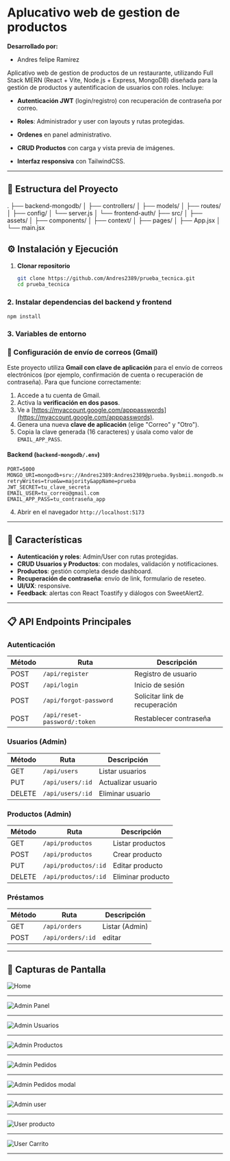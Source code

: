 # Aplucativo web de gestion de productos

**Desarrollado por:**
- Andres felipe Ramirez



Aplicativo web de gestion de productos de un restaurante, utilizando Full Stack MERN (React + Vite, Node.js + Express, MongoDB) diseñada para la gestión de productos y autentificacion de usuarios con roles. Incluye:

- **Autenticación JWT** (login/registro) con recuperación de contraseña por correo.
- **Roles**: Administrador y user con layouts y rutas protegidas.
- **Ordenes** en panel administrativo.
- **CRUD Productos** con carga y vista previa de imágenes.

- **Interfaz responsiva** con TailwindCSS.

---

## 📂 Estructura del Proyecto

.
├── backend-mongodb/
│   ├── controllers/
│   ├── models/
│   ├── routes/
│   ├── config/
│   └── server.js
│
└── frontend-auth/
    ├── src/
    │   ├── assets/
    │   ├── components/
    │   ├── context/
    │   ├── pages/
    │   ├── App.jsx
    │   └── main.jsx


## ⚙️ Instalación y Ejecución

1. **Clonar repositorio**
   ```bash
   git clone https://github.com/Andres2389/prueba_tecnica.git
   cd prueba_tecnica
   ```

### 2. Instalar dependencias del backend y frontend

```bash
npm install
```

### 3. Variables de entorno

### 📧 Configuración de envío de correos (Gmail)

Este proyecto utiliza **Gmail con clave de aplicación** para el envío de correos electrónicos (por ejemplo, confirmación de cuenta o recuperación de contraseña). Para que funcione correctamente:

1. Accede a tu cuenta de Gmail.
2. Activa la **verificación en dos pasos**.
3. Ve a [https://myaccount.google.com/apppasswords](https://myaccount.google.com/apppasswords).
4. Genera una nueva **clave de aplicación** (elige "Correo" y "Otro").
5. Copia la clave generada (16 caracteres) y úsala como valor de `EMAIL_APP_PASS`.

#### Backend (`backend-mongodb/.env`)

```env
PORT=5000
MONGO_URI=mongodb+srv://Andres2389:Andres2389@prueba.9ysbmii.mongodb.net/?retryWrites=true&w=majority&appName=prueba
JWT_SECRET=tu_clave_secreta
EMAIL_USER=tu_correo@gmail.com
EMAIL_APP_PASS=tu_contraseña_app
```

4. Abrir en el navegador `http://localhost:5173`

---

## 🚀 Características

- **Autenticación y roles**: Admin/User con rutas protegidas.
- **CRUD Usuarios y Productos**: con modales, validación y notificaciones.
- **Productos**: gestión completa desde dashboard.
- **Recuperación de contraseña**: envío de link, formulario de reseteo.
- **UI/UX**: responsive.
- **Feedback**: alertas con React Toastify y diálogos con SweetAlert2.

---

## 📋 API Endpoints Principales

### Autenticación
| Método | Ruta                          | Descripción                          |
|--------|-------------------------------|--------------------------------------|
| POST   | `/api/register`               | Registro de usuario                  |
| POST   | `/api/login`                  | Inicio de sesión                     |
| POST   | `/api/forgot-password`        | Solicitar link de recuperación       |
| POST   | `/api/reset-password/:token`  | Restablecer contraseña               |

### Usuarios (Admin)
| Método | Ruta                   | Descripción            |
|--------|------------------------|------------------------|
| GET    | `/api/users`           | Listar usuarios        |
| PUT    | `/api/users/:id`       | Actualizar usuario     |
| DELETE | `/api/users/:id`       | Eliminar usuario       |

### Productos (Admin)
| Método | Ruta                       | Descripción           |
|--------|----------------------------|-----------------------|
| GET    | `/api/productos`           | Listar productos      |
| POST   | `/api/productos`           | Crear producto        |
| PUT    | `/api/productos/:id`       | Editar producto       |
| DELETE | `/api/productos/:id`       | Eliminar producto     |

### Préstamos
| Método | Ruta                          | Descripción                     |
|--------|-------------------------------|---------------------------------|
| GET    | `/api/orders`              | Listar  (Admin)        |
| POST   | `/api/orders/:id`              | editar
---

## 📸 Capturas de Pantalla
![Home](./img/home.png)

---

![Admin Panel](./img/adminpanel.png)

---

![Admin Usuarios](./img/usuarios.png)

---

![Admin Productos](./img/productos.png)

---

![Admin Pedidos](./img/pedidos.png)

---

![Admin Pedidos modal](./img/pedidomodal.png)

---

![Admin user](./img/adminuser.png)

---
![User producto](./img/modal.png)

---

![User Carrito](./img/carrito.png)

---


